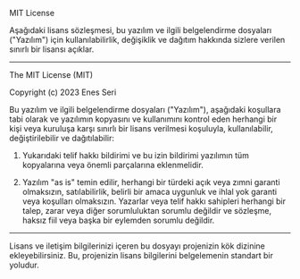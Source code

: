 MIT License

Aşağıdaki lisans sözleşmesi, bu yazılım ve ilgili belgelendirme dosyaları ("Yazılım") için kullanılabilirlik, değişiklik ve dağıtım hakkında sizlere verilen sınırlı bir lisansı açıklar.

---

The MIT License (MIT)

Copyright (c) 2023 Enes Seri

Bu yazılım ve ilgili belgelendirme dosyaları ("Yazılım"), aşağıdaki koşullara tabi olarak ve yazılımın kopyasını ve kullanımını kontrol eden herhangi bir kişi veya kuruluşa karşı sınırlı bir lisans verilmesi koşuluyla, kullanılabilir, değiştirilebilir ve dağıtılabilir:

1. Yukarıdaki telif hakkı bildirimi ve bu izin bildirimi yazılımın tüm kopyalarına veya önemli parçalarına eklenmelidir.

2. Yazılım "as is" temin edilir, herhangi bir türdeki açık veya zımni garanti olmaksızın, satılabilirlik, belirli bir amaca uygunluk ve ihlal yok garanti veya koşulları olmaksızın. Yazarlar veya telif hakkı sahipleri herhangi bir talep, zarar veya diğer sorumluluktan sorumlu değildir ve sözleşme, haksız fiil veya başka bir eylemden sorumlu değildir.

---

Lisans ve iletişim bilgilerinizi içeren bu dosyayı projenizin kök dizinine ekleyebilirsiniz. Bu, projenizin lisans bilgilerini belgelemenin standart bir yoludur.
